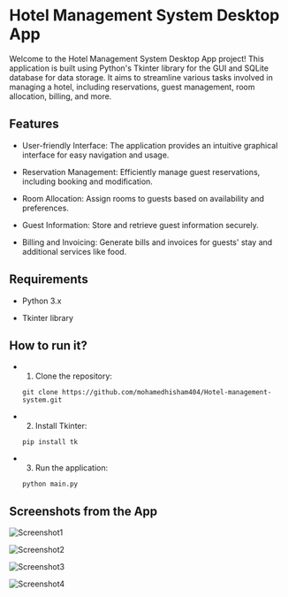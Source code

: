 # Hotel Management System Desktop App

Welcome to the Hotel Management System Desktop App project! This application is built using Python's Tkinter library for the GUI and SQLite database for data storage. It aims to streamline various tasks involved in managing a hotel, including reservations, guest management, room allocation, billing, and more.

## Features

* User-friendly Interface: The application provides an intuitive graphical interface for easy navigation and usage.

* Reservation Management: Efficiently manage guest reservations, including booking and modification.

* Room Allocation: Assign rooms to guests based on availability and preferences.

* Guest Information: Store and retrieve guest information securely.

* Billing and Invoicing: Generate bills and invoices for guests' stay and additional services like food.

## Requirements

* Python 3.x

* Tkinter library

## How to run it?

* 1. Clone the repository:
    ```
    git clone https://github.com/mohamedhisham404/Hotel-management-system.git
    ```

* 2. Install Tkinter:
    ```
    pip install tk
    ```

* 3. Run the application:
    ```
    python main.py
    ```

## Screenshots from the App


![Screenshot1](https://github.com/mohamedhisham404/Hotel-management-system/assets/37938481/2849f16a-dd9a-4774-ba20-235100f24d6f)

![Screenshot2](https://github.com/mohamedhisham404/Hotel-management-system/assets/37938481/b2185c70-e757-432d-b736-521b7d223a0a)

![Screenshot3](https://github.com/mohamedhisham404/Hotel-management-system/assets/37938481/79038f6f-c030-41e2-8786-387421272537)

![Screenshot4](https://github.com/mohamedhisham404/Hotel-management-system/assets/37938481/ee5ee8e0-6be0-42a5-bfa8-25ea4054846f)
